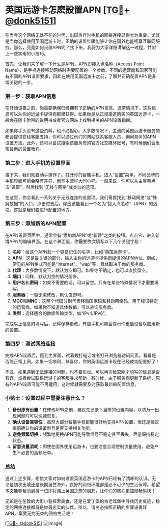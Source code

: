 # 英国远游卡怎麽設置APN [[TG💪+ @donk5151](https://t.me/s/donk5151)]

在当今这个网络无处不在的时代，出国旅行时手机的网络连接显得尤为重要。尤其是当你选择使用英国远游卡时，正确的设置步骤能够让你在国外也能畅享互联网服务。那么，究竟如何设置APN呢？接下来，我将为大家详细讲解这一过程，并附上一些实用的小技巧。

首先，让我们来了解一下什么是APN。APN即接入点名称（Access Point Name），是手机连接移动网络时需要配置的一个参数。不同的运营商和国家可能有不同的APN设置要求，因此在使用英国远游卡之前，了解并正确配置APN是非常关键的一步。

### **第一步：获取APN信息**

在开始设置之前，你需要确保已经拥有了正确的APN信息。通常情况下，这些信息可以从你的远游卡提供商那里获得。如果你是从正规渠道购买的英国远游卡，一般会在随卡附带的说明书或者官方网站上找到相关的APN设置指南。

如果你手头没有这些资料，也不必担心。大多数情况下，主流的英国远游卡服务商都会提供在线客服支持，你可以通过他们的网站联系客服人员，询问具体的APN设置方法。此外，还可以尝试搜索该服务商的官方社交媒体账号，有时候他们会发布最新的设置教程。

### **第二步：进入手机的设置界面**

接下来，我们就要动手操作了。打开你的智能手机，进入“设置”菜单。不同品牌的手机界面可能会略有差异，但基本流程大同小异。一般来说，你可以从主屏幕点击“设置”，然后找到“无线与网络”或类似的选项。

在这里，你会看到一系列关于无线连接的设置项。我们需要找到“移动网络”或“蜂窝数据”的入口。点击进去后，你应该能看到一个名为“接入点名称”（APN）的选项。这就是我们要进行配置的地方。

### **第三步：添加新的APN配置**

在APN设置页面中，通常会有“添加新APN”或“新建”之类的按钮。点击它，进入新增APN的编辑界面。在这个界面里，你需要依次填写以下几个关键字段：

1. **名称**：给这个APN起一个容易记住的名字，比如“英国远游卡”。
2. **APN**：这是最关键的部分，输入由你的远游卡提供商提供的APN地址。例如，常见的APN格式可能是“internet”、“wap”等，具体取决于你的服务商。
3. **代理**：大多数情况下，默认为空即可。如果你不确定，也可以直接留空。
4. **端口**：同样，默认为空的情况居多。
5. **用户名**和**密码**：如果不需要的话，可以留空。只有在某些特殊情况下才需要填写。
6. **服务器**：一般无需修改，默认值即可。
7. **MCC**和**MNC**：这两个代码分别代表移动国家码和移动网络码，用于标识特定的运营商。如果你不知道具体数值，可以咨询服务商。
8. **类型**：选择适合的数据传输类型，如“IPv4/IPv6”。

完成以上信息的填写后，记得保存更改。有些手机可能会提示你重启设备以应用新的设置。

### **第四步：测试网络连接**

完成APN设置后，回到主界面，试着拨打电话或者打开浏览器访问网页，看看是否能正常上网。如果一切顺利，恭喜你，你的英国远游卡现在已经成功配置好了！

不过，如果遇到无法连接的问题，也不要慌张。可以再次检查刚才填写的信息是否有误，或者尝试联系远游卡的客服寻求帮助。有时候，由于服务商更新了系统，原有的APN设置可能不再适用，这时候就需要及时获取最新的配置信息。

### **小贴士：设置过程中需要注意什么？**

1. **备份原有设置**：在修改APN之前，建议先记录下当前的设置内容，以防万一出现问题时可以快速恢复。
2. **确认设备兼容性**：虽然大部分智能手机都能很好地支持APN设置，但还是建议提前确认你的设备型号是否支持相关功能。
3. **避免频繁切换**：频繁地更换APN可能导致信号不稳定甚至丢失，尽量保持稳定状态。
4. **留意流量消耗**：即使在国外使用远游卡，也要注意合理控制流量使用，避免产生不必要的高额账单。

### **总结**

通过上述步骤，相信大家对如何设置英国远游卡的APN已经有了清晰的认识。无论是初次出境还是长期居住海外，良好的网络环境都是必不可少的生活保障。希望本文能够帮助到每一位即将踏上英国之旅的朋友，让你们的旅程更加顺畅愉快！

无论是在伦敦的大街小巷探索美食，还是在爱丁堡的古老城堡中寻找历史痕迹，稳定的网络连接都将是你最忠实的伙伴。所以，请务必按照正确的步骤设置好APN，享受无拘无束的网络生活吧！

[[TG💪+ @donk5151](https://t.me/s/donk5151) ![Image](https://i.postimg.cc/rwNCRYN7/Snipaste-2025-04-30-17-27-05.png)]